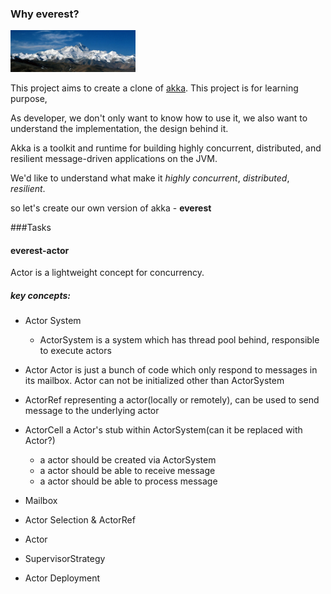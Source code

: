 ### Why everest?

<img src="./docs/images/mt-everest-summer.jpg" width="200"/>

This project aims to create a clone of [akka](http://akka.io). This project is for learning purpose,

As developer, we don't only want to know how to use it, we also want to understand the implementation, the design behind it.

Akka is a toolkit and runtime for building highly concurrent, distributed, and resilient message-driven applications on the JVM.

We'd like to understand what make it _highly concurrent_, _distributed_, _resilient_.

so let's create our own version of akka - **everest**


###Tasks

#### everest-actor
Actor is a lightweight concept for concurrency.

##### key concepts:

- Actor System
    - ActorSystem is a system which has thread pool behind, responsible to execute actors
- Actor
    Actor is just a bunch of code which only respond to messages in its mailbox.
    Actor can not be initialized other than ActorSystem
- ActorRef
    representing a actor(locally or remotely), can be used to send message to the underlying actor
- ActorCell
    a Actor's stub within ActorSystem(can it be replaced with Actor?)

    - a actor should be created via ActorSystem
    - a actor should be able to receive message
    - a actor should be able to process message

- Mailbox
- Actor Selection & ActorRef
- Actor
- SupervisorStrategy
- Actor Deployment
